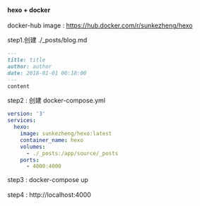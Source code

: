 #### hexo + docker

docker-hub image : https://hub.docker.com/r/sunkezheng/hexo


step1.创建 ./_posts/blog.md
```md
---
title: title
author: author
date: 2018-01-01 00:10:00
---
content
```
step2 : 创建 docker-compose.yml
```yml
version: '3'
services:
  hexo:
    image: sunkezheng/hexo:latest
    container_name: hexo
    volumes:
      - ./_posts:/app/source/_posts
    ports:
      - 4000:4000
```
step3 : docker-compose up
<br><br>
step4 : http://localhost:4000
